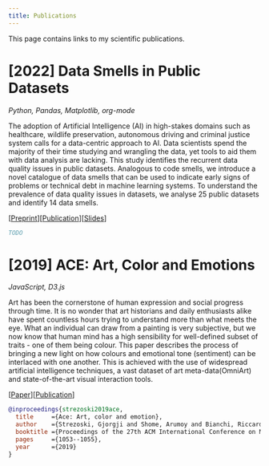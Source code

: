 ```yaml
---
title: Publications
---
```


This page contains links to my scientific publications.

# [2022] Data Smells in Public Datasets

*Python, Pandas, Matplotlib, org-mode*

The adoption of Artificial Intelligence (AI) in high-stakes domains
such as healthcare, wildlife preservation, autonomous driving and
criminal justice system calls for a data-centric approach to AI. Data
scientists spend the majority of their time studying and wrangling the
data, yet tools to aid them with data analysis are lacking. This study
identifies the recurrent data quality issues in public datasets.
Analogous to code smells, we introduce a novel catalogue of data
smells that can be used to indicate early signs of problems or
technical debt in machine learning systems. To understand the
prevalence of data quality issues in datasets, we analyse 25 public
datasets and identify 14 data smells.

[[Preprint](LINKME)][[Publication](LINKME)][[Slides](https://arumoy.me/data-smells/slides)]

```bibtex
TODO
```
# [2019] ACE: Art, Color and Emotions

*JavaScript, D3.js*

Art has been the cornerstone of human expression and social progress
through time. It is no wonder that art historians and daily
enthusiasts alike have spent countless hours trying to understand more
than what meets the eye. What an individual can draw from a painting
is very subjective, but we now know that human mind has a high
sensibility for well-defined subset of traits - one of them being
colour. This paper describes the process of bringing a new light on
how colours and emotional tone (sentiment) can be interlaced with one
another. This is achieved with the use of widespread artificial
intelligence techniques, a vast dataset of art meta-data(OmniArt) and
state-of-the-art visual interaction tools.

[[Paper](assets/pdf/ace.pdf)][[Publication](https://dl.acm.org/doi/abs/10.1145/3343031.3350588)]

```bibtex
@inproceedings{strezoski2019ace,
  title		={Ace: Art, color and emotion},
  author	={Strezoski, Gjorgji and Shome, Arumoy and Bianchi, Riccardo and Rao, Shruti and Worring, Marcel},
  booktitle	={Proceedings of the 27th ACM International Conference on Multimedia},
  pages		={1053--1055},
  year		={2019}
}
```
